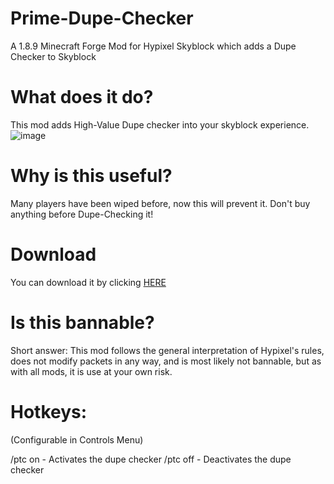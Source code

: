 # Prime-Dupe-Checker
A 1.8.9 Minecraft Forge Mod for Hypixel Skyblock which adds a Dupe Checker to Skyblock

# What does it do?
This mod adds High-Value Dupe checker into your skyblock experience. ![image](https://user-images.githubusercontent.com/103907495/163737858-f29d9167-b157-4d1e-867b-ea61622de9b1.png)

# Why is this useful?
Many players have been wiped before, now this will prevent it. Don't buy anything before Dupe-Checking it!

# Download
You can download it by clicking [HERE](https://github.com/NBTitemData/NBT-Dupe-Checker)
# Is this bannable?
Short answer: This mod follows the general interpretation of Hypixel's rules, does not modify packets in any way, and is most likely not bannable, but as with all mods, it is use at your own risk.

# Hotkeys:
(Configurable in Controls Menu)

/ptc on - Activates the dupe checker
/ptc off - Deactivates the dupe checker
